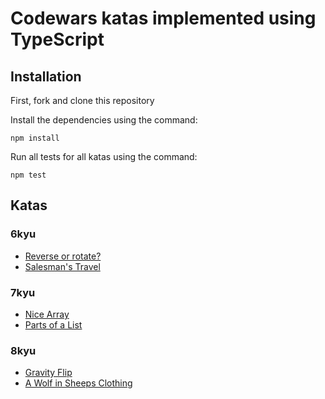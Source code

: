 # Codewars katas implemented using TypeScript

## Installation

First, fork and clone this repository

Install the dependencies using the command: 

    npm install

Run all tests for all katas using the command: 

    npm test

## Katas

### 6kyu

- <a href = "https://github.com/codingWithRach/ts-codewars/blob/main/src/6_kyu/reverse_or_rotate/revrot.md">Reverse or rotate?</a>
- <a href = "https://github.com/codingWithRach/ts-codewars/blob/main/src/6_kyu/salesmans_travel/travel.md">Salesman's Travel</a>

### 7kyu

- <a href = "https://github.com/codingWithRach/ts-codewars/blob/main/src/7_kyu/nice_array/nice_array.md">Nice Array</a>
- <a href = "https://github.com/codingWithRach/ts-codewars/blob/main/src/7_kyu/parts_of_a_list/partlist.md">Parts of a List</a>

### 8kyu

- <a href = "https://github.com/codingWithRach/ts-codewars/blob/main/src/8_kyu/gravity_flip/gravity_flip.md">Gravity Flip</a>
- <a href = "https://github.com/codingWithRach/ts-codewars/blob/main/src/8_kyu/wolf_in_sheeps_clothing/wolf.md">A Wolf in Sheeps Clothing</a>
